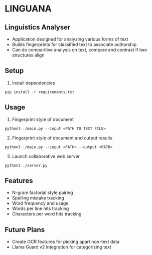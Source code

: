 # LINGUANA
## Linguistics Analyser
* Application designed for analyzing various forms of text
* Builds fingerprints for classified text to associate authorship
* Can do comparitive analysis on text, compare and contrast if two structures align

## Setup
1. Install dependencies
```
pip install -r requirements.txt
```

## Usage
1. Fingerprint style of document
```
python3 ./main.py --input <PATH TO TEXT FILE>
```
2. Fingerprint style of document and output results
```
python3 ./main.py --input <PATH> --output <PATH>
```
3. Launch collaborative web server
```
python3 ./server.py
```

## Features
* N-gram factorial style pairing
* Spelling mistake tracking
* Word frequency and usage
* Words per line hits tracking
* Characters per word hits tracking

## Future Plans
* Create OCR features for picking apart non-text data
* Llama Guard v2 integration for categorizing text